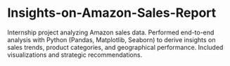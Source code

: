 # Insights-on-Amazon-Sales-Report
Internship project analyzing Amazon sales data. Performed end-to-end analysis with Python (Pandas, Matplotlib, Seaborn) to derive insights on sales trends, product categories, and geographical performance. Included visualizations and strategic recommendations.
